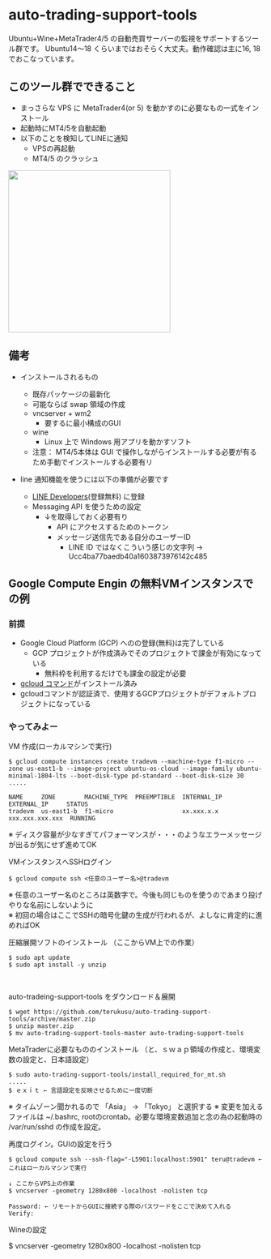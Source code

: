 # auto-trading-support-tools
Ubuntu+Wine+MetaTrader4/5 の自動売買サーバーの監視をサポートするツール群です。
Ubuntu14〜18 くらいまではおそらく大丈夫。動作確認は主に16, 18でおこなっています。

## このツール群でできること
* まっさらな VPS に MetaTrader4(or 5) を動かすのに必要なもの一式をインストール
* 起動時にMT4/5を自動起動
* 以下のことを検知してLINEに通知
    * VPSの再起動
    * MT4/5 のクラッシュ

<img src="./docs/images/mt4_on_linux_vps.png" width="320px">

## 備考
* インストールされるもの
    * 既存パッケージの最新化
    * 可能ならば swap 領域の作成
    * vncserver + wm2
        * 要するに最小構成のGUI
    * wine
        * Linux 上で Windows 用アプリを動かすソフト
    * 注意： MT4/5本体は GUI で操作しながらインストールする必要が有るため手動でインストールする必要有リ

* line 通知機能を使うには以下の準備が必要です
    * [LINE Developers](https://developers.line.biz/ja/services/messaging-api/)(登録無料) に登録
    * Messaging API を使うための設定
        * ↓を取得しておく必要有り
            * API にアクセスするためのトークン
            * メッセージ送信先である自分のユーザーID
                * LINE ID ではなくこういう感じの文字列 → Ucc4ba77baedb40a1603873976142c485

## Google Compute Engin の無料VMインスタンスでの例
### 前提
* Google Cloud Platform (GCP) へのの登録(無料)は完了している
    * GCP プロジェクトが作成済みでそのプロジェクトで課金が有効になっている
        * 無料枠を利用するだけでも課金の設定が必要
* [gcloud コマンド](https://cloud.google.com/sdk/downloads?hl=JA)がインストール済み
* gcloudコマンドが認証済で、使用するGCPプロジェクトがデフォルトプロジェクトになっている

### やってみよー
VM 作成(ローカルマシンで実行)
```
$ gcloud compute instances create tradevm --machine-type f1-micro --zone us-east1-b --image-project ubuntu-os-cloud --image-family ubuntu-minimal-1804-lts --boot-disk-type pd-standard --boot-disk-size 30
.....

NAME     ZONE        MACHINE_TYPE  PREEMPTIBLE  INTERNAL_IP  EXTERNAL_IP     STATUS
tradevm  us-east1-b  f1-micro                   xx.xxx.x.x   xxx.xxx.xxx.xxx  RUNNING
```
※ ディスク容量が少なすぎてパフォーマンスが・・・のようなエラーメッセージが出るが気にせず進めてOK
<br />

VMインスタンスへSSHログイン
```
$ gcloud compute ssh <任意のユーザー名>@tradevm
```
※ 任意のユーザー名のところは英数字で。今後も同じものを使うのであまり投げやりな名前にしないように  
※ 初回の場合はここでSSHの暗号化鍵の生成が行われるが、よしなに肯定的に進めればOK
<br />


圧縮展開ソフトのインストール （ここからVM上での作業）
```
$ sudo apt update
$ sudo apt install -y unzip
```
<br />

auto-tradeing-support-tools をダウンロード＆展開
```
$ wget https://github.com/terukusu/auto-trading-support-tools/archive/master.zip
$ unzip master.zip
$ mv auto-trading-support-tools-master auto-trading-support-tools
```

MetaTraderに必要なもののインストール （と、ｓｗａｐ領域の作成と、環境変数の設定と、日本語設定）
```
$ sudo auto-trading-support-tools/install_required_for_mt.sh
.....
$ ｅｘｉｔ ← 言語設定を反映させるために一度切断
```
※ タイムゾーン聞かれるので 「Asia」 → 「Tokyo」 と選択する
※ 変更を加えるファイルは ~/.bashrc, rootのcrontab。必要な環境変数追加と念の為の起動時の /var/run/sshd の作成を設定。

再度ログイン。GUIの設定を行う
```
$ gcloud compute ssh --ssh-flag="-L5901:localhost:5901" teru@tradevm ← これはローカルマシンで実行

↓ ここからVPS上の作業
$ vncserver -geometry 1280x800 -localhost -nolisten tcp

Password: ← リモートからGUIに接続する際のパスワードをここで決めて入れる
Verify:
```

Wineの設定

$ vncserver -geometry 1280x800 -localhost -nolisten tcp
